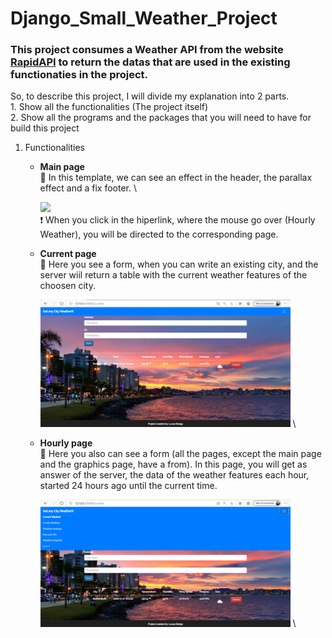 # Django_Small_Weather_Project
### This project consumes a Weather API from the website [RapidAPI](https://rapidapi.com/community/api/open-weather-map) to return the datas that are used in the existing functionaties in the project.

So, to describe this project, I will divide my explanation into 2 parts.\
     1. Show all the functionalities (The project itself) \
     2. Show all the programs and the packages that you will need to have for build this project
     

1) Functionalities

     * **Main page** \
          :bookmark: In this template, we can see an effect in the header, the parallax effect and a fix footer. \
          
          <img src="ezgif.com-video-to-gif.gif"  width=400> \
          :exclamation: When you click in the hiperlink, where the mouse go over (Hourly Weather), you will be directed to the corresponding page. 
          
     
     * **Current page** \
          :bookmark: Here you see a form, when you can write an existing city, and the server wiil return a table with the current weather features of the choosen city.
          
          <img src="project1.png"  width=400> \
          
          
    

     * **Hourly page** \
          :bookmark: Here you also can see a form (all the pages, except the main page and the graphics page, have a from). In this page, you will get as answer of the server, the data of the weather features each hour, started  24 hours ago until the current time.
          
          <img src="project2.png"  width=400> \
